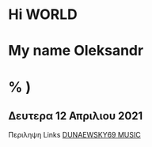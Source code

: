 # Hi WORLD
# My name Oleksandr
# % )
## Δευτερα 12 Απριλιου 2021
Περιληψη Links
[DUNAEWSKY69 MUSIC](https://dunaewsky69.bandcamp.com)

